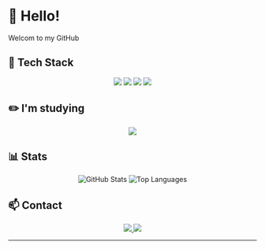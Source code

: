 <!--
![Header](https://your-image-link.com)
배너 이미지를 여기에 삽입하세요
-->

# 👋 Hello! 
Welcom to my GitHub

## 🔧 Tech Stack
<div align="center">
  <img src="https://img.shields.io/badge/Python-3776AB?style=for-the-badge&logo=python&logoColor=white"/>
  <img src="https://img.shields.io/badge/Django-092E20?style=for-the-badge&logo=django&logoColor=white"/>
  <img src="https://img.shields.io/badge/C-A8B9CC?style=for-the-badge&logo=c&logoColor=white"/>
  <img src="https://img.shields.io/badge/Java-007396?style=for-the-badge&logo=openJDK&logoColor=white"/>  
</div>

## ✏️ I'm studying
<div align='center'>
  <img src="https://img.shields.io/badge/Flutter-02569B?style=for-the-badge&logo=flutter&logoColor=white"/>
</div>
 
## 📊 Stats
<div align="center">
  <img src="https://github-readme-stats.vercel.app/api?username=taehoon030&show_icons=true&theme=radical" alt="GitHub Stats" />
  <img src="https://github-readme-stats.vercel.app/api/top-langs/?username=taehoon030&layout=compact&theme=radical" alt="Top Languages" />
</div>

## 📫 Contact
<div align="center">
  <a href="mailto:taehoondev030@gmail.com">
    <img src="https://img.shields.io/badge/Email-EA4335?style=for-the-badge&logo=gmail&logoColor=white"/>
  </a>
  <a href="https://www.instagram.com/taehoon_030/">
    <img src="https://img.shields.io/badge/Instagram-E4405F?style=for-the-badge&logo=instagram&logoColor=white"/>  
  </a>
</div>

---
<!--
> "인내는 쓰지만 그 열매는 달다." - 아리스토텔레스
-->
